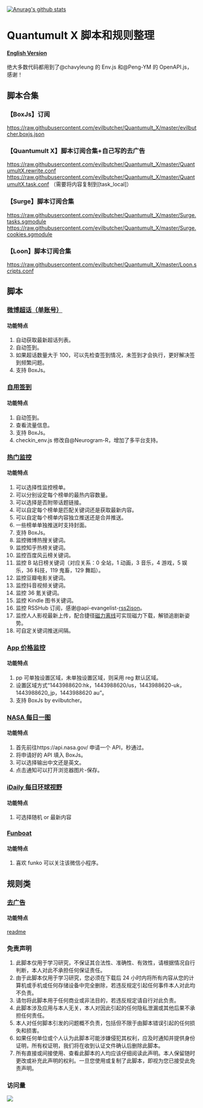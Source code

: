 [![Anurag's github stats](https://github-readme-stats.vercel.app/api?username=evilbutcher)](https://github.com/anuraghazra/github-readme-stats)

# Quantumult X 脚本和规则整理

#### [English Version](https://github.com/evilbutcher/Quantumult_X/blob/master/README_EN.md)

绝大多数代码都用到了@chavyleung 的 Env.js 和@Peng-YM 的 OpenAPI.js，感谢！

## 脚本合集

### 【BoxJs】订阅

https://raw.githubusercontent.com/evilbutcher/Quantumult_X/master/evilbutcher.boxjs.json

### 【Quantumult X】脚本订阅合集+自己写的去广告

https://raw.githubusercontent.com/evilbutcher/Quantumult_X/master/QuantumultX.rewrite.conf
https://raw.githubusercontent.com/evilbutcher/Quantumult_X/master/QuantumultX.task.conf （需要将内容复制到[task_local]）

### 【Surge】脚本订阅合集

https://raw.githubusercontent.com/evilbutcher/Quantumult_X/master/Surge.tasks.sgmodule
https://raw.githubusercontent.com/evilbutcher/Quantumult_X/master/Surge.cookies.sgmodule

### 【Loon】脚本订阅合集

https://raw.githubusercontent.com/evilbutcher/Quantumult_X/master/Loon.scripts.conf

## 脚本

### [微博超话（单账号）](https://github.com/evilbutcher/Quantumult_X/tree/master/check_in/weibo)

#### 功能特点

1. 自动获取最新超话列表。
2. 自动签到。
3. 如果超话数量大于 100，可以先检查签到情况，未签到才会执行，更好解决签到频繁问题。
4. 支持 BoxJs。

### [自用签到](https://github.com/evilbutcher/Quantumult_X/tree/master/check_in/glados)

#### 功能特点

1. 自动签到。
2. 查看流量信息。
3. 支持 BoxJs。
4. checkin_env.js 修改自@Neurogram-R，增加了多平台支持。

### [热门监控](https://github.com/evilbutcher/Quantumult_X/tree/master/check_in/hotsearch/hot.js)

#### 功能特点

1. 可以选择性监控榜单。
2. 可以分别设定每个榜单的最热内容数量。
3. 可以选择是否附带话题链接。
4. 可以自定每个榜单是匹配关键词还是获取最新内容。
5. 可以自定每个榜单内容独立推送还是合并推送。
6. 一些榜单单独推送时支持封面。
7. 支持 BoxJs。
8. 监控微博热搜关键词。
9. 监控知乎热榜关键词。
10. 监控百度风云榜关键词。
11. 监控 B 站日榜关键词（对应关系：0 全站，1 动画，3 音乐，4 游戏，5 娱乐，36 科技，119 鬼畜，129 舞蹈）。
12. 监控豆瓣电影关键词。
13. 监控抖音视频关键词。
14. 监控 36 氪关键词。
15. 监控 Kindle 图书关键词。
16. 监控 RSSHub 订阅，感谢@api-evangelist-[rss2json](https://github.com/api-evangelist/rss2json)。
17. 监控人人影视最新上传，配合捷径[磁力离线](https://www.icloud.com/shortcuts/cfad8390798e459db458d6233d229209)可实现磁力下载，解锁追剧新姿势。
18. 可自定关键词推送间隔。

### [App 价格监控](https://github.com/evilbutcher/Quantumult_X/blob/master/check_in/appstore/AppMonitor.js)

#### 功能特点

1. pp 可单独设置区域，未单独设置区域，则采用 reg 默认区域。
2. 设置区域方式“1443988620:hk，1443988620/us，1443988620-uk，1443988620_jp，1443988620 au”。
3. 支持 BoxJs by evilbutcher。

### [NASA 每日一图](https://github.com/evilbutcher/Quantumult_X/blob/master/check_in/nasa/nasapic.js)

#### 功能特点

1. 首先前往https://api.nasa.gov/ 申请一个 API，秒通过。
2. 将申请好的 API 填入 BoxJs。
3. 可以选择输出中文还是英文。
4. 点击通知可以打开浏览器图片-保存。

### [iDaily 每日环球视野](https://github.com/evilbutcher/Quantumult_X/blob/master/check_in/idaily/idaily.js)

#### 功能特点

1. 可选择随机 or 最新内容

### [Funboat](https://github.com/evilbutcher/Quantumult_X/blob/master/check_in/funboat/funboat.js)

#### 功能特点

1. 喜欢 funko 可以关注该微信小程序。

## 规则类

### [去广告](https://github.com/evilbutcher/Quantumult_X/tree/master/remove_ad)

#### 功能特点

[readme](https://github.com/evilbutcher/Quantumult_X/tree/master/remove_ad/README.md)

### 免责声明

1. 此脚本仅用于学习研究，不保证其合法性、准确性、有效性，请根据情况自行判断，本人对此不承担任何保证责任。
2. 由于此脚本仅用于学习研究，您必须在下载后 24 小时内将所有内容从您的计算机或手机或任何存储设备中完全删除，若违反规定引起任何事件本人对此均不负责。
3. 请勿将此脚本用于任何商业或非法目的，若违反规定请自行对此负责。
4. 此脚本涉及应用与本人无关，本人对因此引起的任何隐私泄漏或其他后果不承担任何责任。
5. 本人对任何脚本引发的问题概不负责，包括但不限于由脚本错误引起的任何损失和损害。
6. 如果任何单位或个人认为此脚本可能涉嫌侵犯其权利，应及时通知并提供身份证明，所有权证明，我们将在收到认证文件确认后删除此脚本。
7. 所有直接或间接使用、查看此脚本的人均应该仔细阅读此声明。本人保留随时更改或补充此声明的权利。一旦您使用或复制了此脚本，即视为您已接受此免责声明。

### 访问量

![](http://profile-counter.glitch.me/evilbutcher/count.svg)
